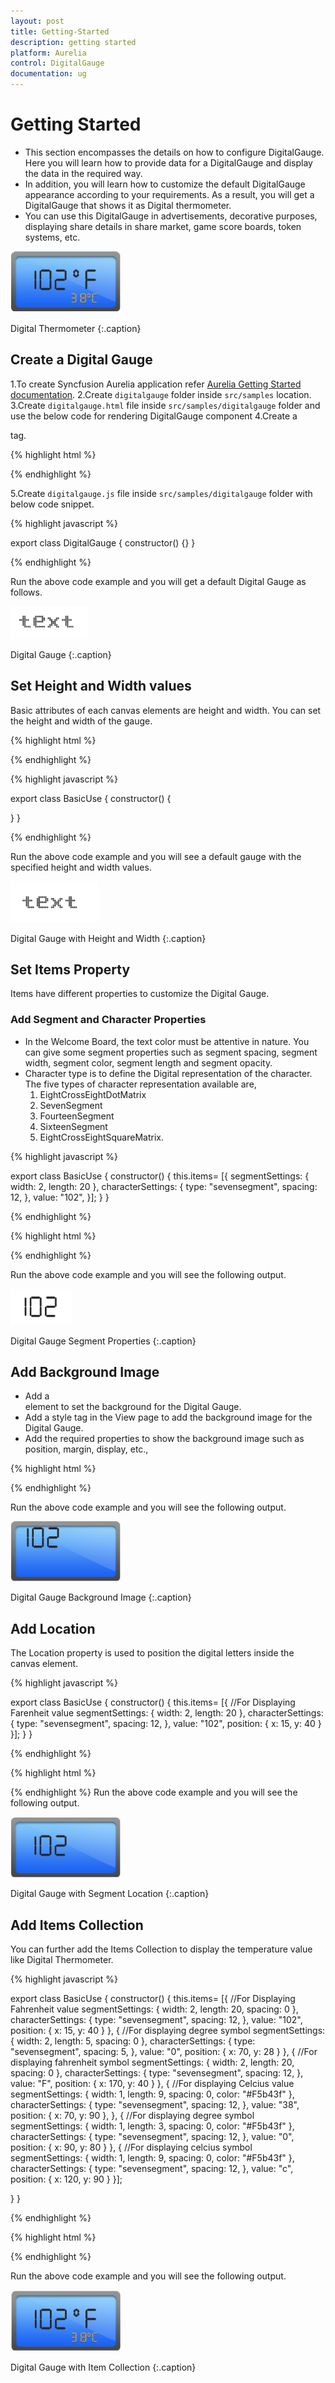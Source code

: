 ```yaml
---
layout: post
title: Getting-Started
description: getting started
platform: Aurelia
control: DigitalGauge
documentation: ug
---
```


# Getting Started
* This section encompasses the details on how to configure DigitalGauge. Here you will learn how to provide data for a DigitalGauge and display the data in the required way. 
* In addition, you will learn how to customize the default DigitalGauge appearance according to your requirements. As a result, you will get a DigitalGauge that shows it as Digital thermometer.
* You can use this DigitalGauge in advertisements, decorative purposes, displaying share details in share market, game score boards, token systems, etc.


![](Getting-Started_images/Getting-Started_img1.png)

Digital Thermometer
{:.caption}


## Create a Digital Gauge

1.To create Syncfusion Aurelia application refer [Aurelia Getting Started documentation](https://help.syncfusion.com/aurelia/overview#getting-started "").
2.Create `digitalgauge` folder inside `src/samples` location.
3.Create `digitalgauge.html` file inside  `src/samples/digitalgauge` folder and use the below code for rendering DigitalGauge component 
4.Create a <div> tag.
	
   {% highlight html %}

<!DOCTYPE html>
<body>
<template>
<div>
     <ej-digital-gauge id="digitalgauge">
        </ej-digital-gauge>
        </div>
</template>
</body>
</html>

{% endhighlight %}

5.Create `digitalgauge.js` file inside `src/samples/digitalgauge` folder with below code snippet.

{% highlight javascript %}

export class DigitalGauge {
    constructor() {}
    }

{% endhighlight %}
   
Run the above code example and you will get a default Digital Gauge as follows.

![](Getting-Started_images/Getting-Started_img2.png)

Digital Gauge
{:.caption}

## Set Height and Width values

Basic attributes of each canvas elements are height and width. You can set the height and width of the gauge.

{% highlight html %}

<!DOCTYPE html>
<body>
<template>
<div>
     <ej-digital-gauge id="digitalgauge" e-height="145" e-width="260">
        </ej-digital-gauge>
        </div>
</template>
</body>
</html>

{% endhighlight %}

{% highlight javascript %}

export class BasicUse {
constructor() {
 
}
}

{% endhighlight %}

Run the above code example and you will see a default gauge with the specified height and width values.

![](Getting-Started_images/Getting-Started_img3.png)

Digital Gauge with Height and Width
{:.caption}

## Set Items Property

Items have different properties to customize the Digital Gauge.

### Add Segment and Character Properties

* In the Welcome Board, the text color must be attentive in nature. You can give some segment properties such as segment spacing, segment width, segment color, segment length and segment opacity.
* Character type is to define the Digital representation of the character. The five types of character representation available are,
	1. EightCrossEightDotMatrix
	2. SevenSegment
	3. FourteenSegment
	4. SixteenSegment 
	5. EightCrossEightSquareMatrix.

{% highlight javascript %}

export class BasicUse {
constructor() {
 this.items= [{
                segmentSettings: { width: 2, length: 20 },
                characterSettings: { type: "sevensegment", spacing: 12, },
                value: "102",
            }];
}
}

{% endhighlight %}


{% highlight html %}

<!DOCTYPE html>
<body>
<template>
<div>
     <ej-digital-gauge id="digitalgauge" e-height="145" e-width="260" e-items.bind="items">
        </ej-digital-gauge>
        </div>
</template>
</body>
</html>

{% endhighlight %}


Run the above code example and you will see the following output.

![](Getting-Started_images/Getting-Started_img4.png)

Digital Gauge Segment Properties
{:.caption}


## Add Background Image

* Add a <div> element to set the background for the Digital Gauge. 
* Add a style tag in the View page to add the background image for the Digital Gauge.
* Add the required properties to show the background image such as position, margin, display, etc.,


{% highlight html %}
<!DOCTYPE html>
<body>
<template>

<div id="frameDiv"  style= "align : center;position : relative;margin : 0px auto;display :table;background-image :url("script/frame.png");background-repeat :no-repeat;">
<div>
     <ej-digital-gauge id="digitalgauge" e-height="145" e-width="260">
        </ej-digital-gauge>
        </div>
</div>
</template>
</body>
</html>

{% endhighlight %}


Run the above code example and you will see the following output.                    

![](Getting-Started_images/Getting-Started_img5.png)

Digital Gauge Background Image
{:.caption}

## Add Location

The Location property is used to position the digital letters inside the canvas element.

{% highlight javascript %}

export class BasicUse {
constructor() {
 this.items= [{
               //For Displaying Farenheit value
                segmentSettings: { width: 2, length: 20 },
                characterSettings: { type: "sevensegment", spacing: 12, },
                value: "102", position: { x: 15, y: 40 }
 }];
}
}

{% endhighlight %}


{% highlight html %}

<!DOCTYPE html>
<body>
<template>
<div>
     <ej-digital-gauge id="digitalgauge" e-height="145" e-width="260" e-items.bind="items">
        </ej-digital-gauge>
        </div>
</template>
</body>
</html>

{% endhighlight %}
Run the above code example and you will see the following output. 

![](Getting-Started_images/Getting-Started_img6.png)

Digital Gauge with Segment Location
{:.caption}

## Add Items Collection 

You can further add the Items Collection to display the temperature value like Digital Thermometer.

{% highlight javascript %}

export class BasicUse {
constructor() {
 this.items= [{
                //For Displaying Fahrenheit value
                segmentSettings: { width: 2, length: 20, spacing: 0 },
                characterSettings: { type: "sevensegment", spacing: 12, },
                value: "102",
                position: { x: 15, y: 40 }
            },
            {
                //For displaying degree symbol
                segmentSettings: { width: 2, length: 5, spacing: 0 },
                characterSettings: { type: "sevensegment", spacing: 5, },
                value: "0",
                position: { x: 70, y: 28 }
            },
            {
                //For displaying fahrenheit symbol
                segmentSettings: { width: 2, length: 20, spacing: 0 },
                characterSettings: { type: "sevensegment", spacing: 12, },
                value: "F",
                position: { x: 170, y: 40 }
            },
            {
                //For displaying Celcius value
                segmentSettings: { width: 1, length: 9, spacing: 0, color: "#F5b43f" },
                characterSettings: { type: "sevensegment", spacing: 12, },
                value: "38",
                position: { x: 70, y: 90 },
            },
            {
                //For displaying degree symbol
                segmentSettings: { width: 1, length: 3, spacing: 0, color: "#F5b43f" },
                characterSettings: { type: "sevensegment", spacing: 12, },
                value: "0",
                position: { x: 90, y: 80 }
            },
            {
                //For displaying celcius symbol
                segmentSettings: { width: 1, length: 9, spacing: 0, color: "#F5b43f" },
                characterSettings: { type: "sevensegment", spacing: 12, },
                value: "c",
                position: { x: 120, y: 90 }
            }];
 
}
}

{% endhighlight %}


{% highlight html %}

<!DOCTYPE html>
<body>
<template>
<div>
     <ej-digital-gauge id="digitalgauge" e-height="145" e-width="260" e-items.bind="items">
        </ej-digital-gauge>
        </div>
</template>
</body>
</html>

{% endhighlight %}


Run the above code example and you will see the following output.                    

![](Getting-Started_images/Getting-Started_img7.png)

Digital Gauge with Item Collection
{:.caption}

